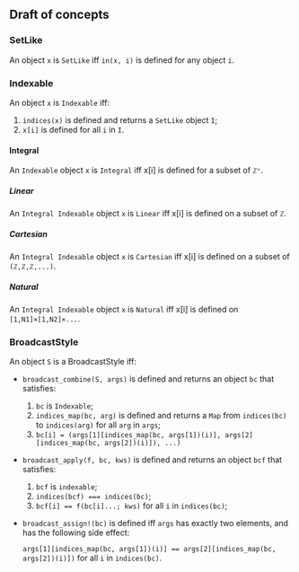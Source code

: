 ## Draft of concepts

### SetLike
An object `x` is `SetLike` iff `in(x, i)` is defined for any object `i`.

### Indexable
An object `x` is `Indexable` iff:
1. `indices(x)` is defined and returns a `SetLike` object `I`;
2. `x[i]` is defined for all `i` in `I`.

#### Integral
An `Indexable` object `x` is `Integral` iff x[i] is defined for a subset of `ℤⁿ`.

##### Linear
An `Integral Indexable` object `x` is `Linear` iff x[i] is defined on a subset of `ℤ`.

##### Cartesian
An `Integral Indexable` object `x` is `Cartesian` iff x[i] is defined on a subset of `(ℤ,ℤ,ℤ,...)`.

##### Natural
An `Integral Indexable` object `x` is `Natural` iff x[i] is defined on `[1,N1]×[1,N2]×...`.

### BroadcastStyle
An object `S` is a BroadcastStyle iff:
* `broadcast_combine(S, args)` is defined and returns an object `bc` that satisfies:
    1. `bc` is `Indexable`;
    2. `indices_map(bc, arg)` is defined and returns a `Map` from `indices(bc)`
        to `indices(arg)` for all `arg` in `args`;
    3. `bc[i] = (args[1][indices_map(bc, args[1])(i)], args[2][indices_map(bc, args[2])(i)]), ...)`
* `broadcast_apply(f, bc, kws)` is defined and returns an object `bcf` that satisfies:
    1. `bcf` is `indexable`;
    2. `indices(bcf) === indices(bc)`;
    3. `bcf[i] == f(bc[i]...; kws)` for all `i` in `indices(bc)`;
* `broadcast_assign!(bc)` is defined iff `args` has exactly two elements, and has the following side effect:

    `args[1][indices_map(bc, args[1])(i)] == args[2][indices_map(bc, args[2])(i)])` for all `i` in `indices(bc)`.
